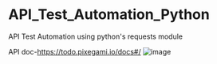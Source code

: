 # API_Test_Automation_Python
API Test Automation using python's requests module

API doc-https://todo.pixegami.io/docs#/
![image](https://github.com/Akshaymagadum7/API_Test_Automation_Python/assets/58555897/c9ed9e38-3135-4ba7-912a-0a7aaec16967)
